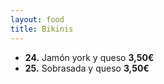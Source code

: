 ```yaml
---
layout: food
title: Bikinis
---
```


* **24.** Jamón york y queso **3,50€**
* **25.** Sobrasada y queso **3,50€**
